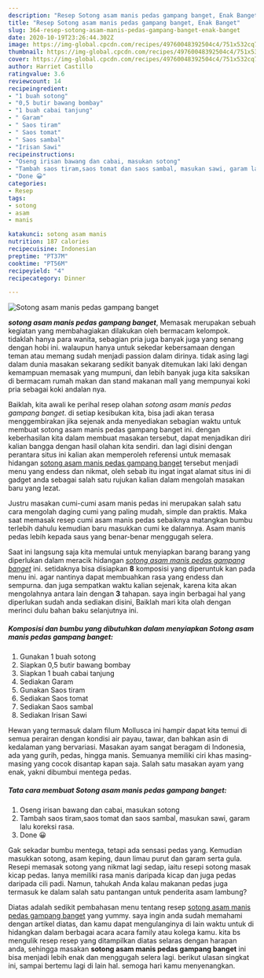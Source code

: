 ```yaml
---
description: "Resep Sotong asam manis pedas gampang banget, Enak Banget"
title: "Resep Sotong asam manis pedas gampang banget, Enak Banget"
slug: 364-resep-sotong-asam-manis-pedas-gampang-banget-enak-banget
date: 2020-10-19T23:26:44.302Z
image: https://img-global.cpcdn.com/recipes/49760048392504c4/751x532cq70/sotong-asam-manis-pedas-gampang-banget-foto-resep-utama.jpg
thumbnail: https://img-global.cpcdn.com/recipes/49760048392504c4/751x532cq70/sotong-asam-manis-pedas-gampang-banget-foto-resep-utama.jpg
cover: https://img-global.cpcdn.com/recipes/49760048392504c4/751x532cq70/sotong-asam-manis-pedas-gampang-banget-foto-resep-utama.jpg
author: Harriet Castillo
ratingvalue: 3.6
reviewcount: 14
recipeingredient:
- "1 buah sotong"
- "0,5 butir bawang bombay"
- "1 buah cabai tanjung"
- " Garam"
- " Saos tiram"
- " Saos tomat"
- " Saos sambal"
- "Irisan Sawi"
recipeinstructions:
- "Oseng irisan bawang dan cabai, masukan sotong"
- "Tambah saos tiram,saos tomat dan saos sambal, masukan sawi, garam lalu koreksi rasa."
- "Done 😀"
categories:
- Resep
tags:
- sotong
- asam
- manis

katakunci: sotong asam manis 
nutrition: 187 calories
recipecuisine: Indonesian
preptime: "PT37M"
cooktime: "PT56M"
recipeyield: "4"
recipecategory: Dinner

---
```



![Sotong asam manis pedas gampang banget](https://img-global.cpcdn.com/recipes/49760048392504c4/751x532cq70/sotong-asam-manis-pedas-gampang-banget-foto-resep-utama.jpg)

<b><i>sotong asam manis pedas gampang banget</i></b>, Memasak merupakan sebuah kegiatan yang membahagiakan dilakukan oleh bermacam kelompok. tidaklah hanya para wanita, sebagian pria juga banyak juga yang senang dengan hobi ini. walaupun hanya untuk sekedar kebersamaan dengan teman atau memang sudah menjadi passion dalam dirinya. tidak asing lagi dalam dunia masakan sekarang sedikit banyak ditemukan laki laki dengan kemampuan memasak yang mumpuni, dan lebih banyak juga kita saksikan di bermacam rumah makan dan stand makanan mall yang mempunyai koki pria sebagai koki andalan nya.

Baiklah, kita awali ke perihal resep olahan <i>sotong asam manis pedas gampang banget</i>. di setiap kesibukan kita, bisa jadi akan terasa menggembirakan jika sejenak anda menyediakan sebagian waktu untuk membuat sotong asam manis pedas gampang banget ini. dengan keberhasilan kita dalam membuat masakan tersebut, dapat menjadikan diri kalian bangga dengan hasil olahan kita sendiri. dan lagi disini dengan perantara situs ini kalian akan memperoleh referensi untuk memasak hidangan <u>sotong asam manis pedas gampang banget</u> tersebut menjadi menu yang endess dan nikmat, oleh sebab itu ingat ingat alamat situs ini di gadget anda sebagai salah satu rujukan kalian dalam mengolah masakan baru yang lezat.

Justru masakan cumi-cumi asam manis pedas ini merupakan salah satu cara mengolah daging cumi yang paling mudah, simple dan praktis. Maka saat memasak resep cumi asam manis pedas sebaiknya matangkan bumbu terlebih dahulu kemudian baru masukkan cumi ke dalamnya. Asam manis pedas lebih kepada saus yang benar-benar menggugah selera.


Saat ini langsung saja kita memulai untuk menyiapkan barang barang yang diperlukan dalam meracik hidangan <u><i>sotong asam manis pedas gampang banget</i></u> ini. setidaknya bisa disiapkan <b>8</b> komposisi yang diperuntuk kan pada menu ini. agar nantinya dapat membuahkan rasa yang endess dan sempurna. dan juga sempatkan waktu kalian sejenak, karena kita akan mengolahnya antara lain dengan <b>3</b> tahapan. saya ingin berbagai hal yang diperlukan sudah anda sediakan disini, Baiklah mari kita olah dengan merinci dulu bahan baku selanjutnya ini.

<!--inarticleads1-->

##### Komposisi dan bumbu yang dibutuhkan dalam menyiapkan Sotong asam manis pedas gampang banget:

1. Gunakan 1 buah sotong
1. Siapkan 0,5 butir bawang bombay
1. Siapkan 1 buah cabai tanjung
1. Sediakan  Garam
1. Gunakan  Saos tiram
1. Sediakan  Saos tomat
1. Sediakan  Saos sambal
1. Sediakan Irisan Sawi


Hewan yang termasuk dalam filum Mollusca ini hampir dapat kita temui di semua perairan dengan kondisi air payau, tawar, dan bahkan asin di kedalaman yang bervariasi. Masakan ayam sangat beragam di Indonesia, ada yang gurih, pedas, hingga manis. Semuanya memiliki ciri khas masing-masing yang cocok disantap kapan saja. Salah satu masakan ayam yang enak, yakni dibumbui mentega pedas. 

<!--inarticleads2-->

##### Tata cara membuat Sotong asam manis pedas gampang banget:

1. Oseng irisan bawang dan cabai, masukan sotong
1. Tambah saos tiram,saos tomat dan saos sambal, masukan sawi, garam lalu koreksi rasa.
1. Done 😀


Gak sekadar bumbu mentega, tetapi ada sensasi pedas yang. Kemudian masukkan sotong, asam keping, daun limau purut dan garam serta gula. Resepi memasak sotong yang nikmat lagi sedap, iaitu resepi sotong masak kicap pedas. Ianya memiliki rasa manis daripada kicap dan juga pedas daripada cili padi. Namun, tahukah Anda kalau makanan pedas juga termasuk ke dalam salah satu pantangan untuk penderita asam lambung? 

Diatas adalah sedikit pembahasan menu tentang resep <u>sotong asam manis pedas gampang banget</u> yang yummy. saya ingin anda sudah memahami dengan artikel diatas, dan kamu dapat mengulanginya di lain waktu untuk di hidangkan dalam berbagai acara acara family atau kolega kamu. kita bs mengulik resep resep yang ditampilkan diatas selaras dengan harapan anda, sehingga masakan <b>sotong asam manis pedas gampang banget</b> ini bisa menjadi lebih enak dan menggugah selera lagi. berikut ulasan singkat ini, sampai bertemu lagi di lain hal. semoga hari kamu menyenangkan.
